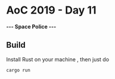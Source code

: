 # AoC 2019 - Day 11

**--- Space Police ---**

## Build
Install Rust on your machine , then just do
```
cargo run
```